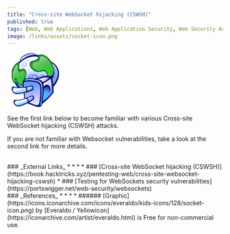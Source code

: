 ```yaml
---
title: "Cross-site WebSocket hijacking (CSWSH)"
published: true
tags: [Web, Web Applications, Web Application Security, Web Security Academy, Websockets]
image: /links/assets/socket-icon.png
---
```


![](/links/assets/socket-icon.png)

See the first link below to become familiar with various Cross-site WebSocket hijacking (CSWSH) attacks.

If you are not familiar with Websocket vulnerabilities, take a look at the second link for more details.

<br>
### _External Links_
* * *
* ### [Cross-site WebSocket hijacking (CSWSH)](https://book.hacktricks.xyz/pentesting-web/cross-site-websocket-hijacking-cswsh)
* ### [Testing for WebSockets security vulnerabilities](https://portswigger.net/web-security/websockets)

<br>
### _References_
* * *
* ###### [Graphic](https://icons.iconarchive.com/icons/everaldo/kids-icons/128/socket-icon.png) by [Everaldo / Yellowicon](https://iconarchive.com/artist/everaldo.html) is Free for non-commercial use.
